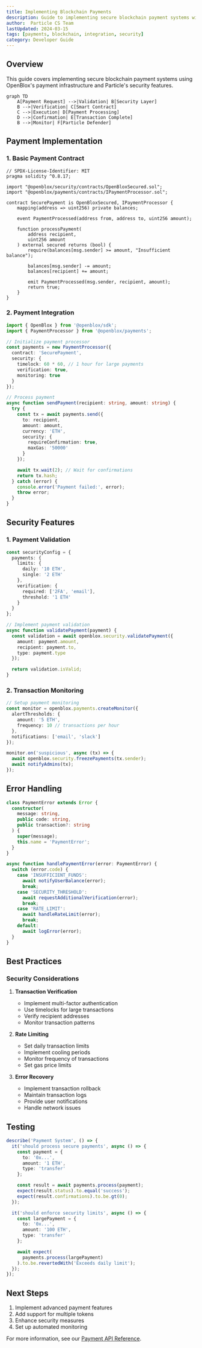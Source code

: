 ```yaml
---
title: Implementing Blockchain Payments
description: Guide to implementing secure blockchain payment systems with OpenBlox
author:  Particle CS Team
lastUpdated: 2024-03-15
tags: [payments, blockchain, integration, security]
category: Developer Guide
---
```


## Overview

This guide covers implementing secure blockchain payment systems using OpenBlox's payment infrastructure and Particle's security features.

```mermaid
graph TD
    A[Payment Request] -->|Validation| B[Security Layer]
    B -->|Verification| C[Smart Contract]
    C -->|Execution| D[Payment Processing]
    D -->|Confirmation| E[Transaction Complete]
    B -->|Monitor| F[Particle Defender]
```

## Payment Implementation

### 1. Basic Payment Contract

```solidity
// SPDX-License-Identifier: MIT
pragma solidity ^0.8.17;

import "@openblox/security/contracts/OpenBloxSecured.sol";
import "@openblox/payments/contracts/IPaymentProcessor.sol";

contract SecurePayment is OpenBloxSecured, IPaymentProcessor {
    mapping(address => uint256) private balances;
    
    event PaymentProcessed(address from, address to, uint256 amount);
    
    function processPayment(
        address recipient,
        uint256 amount
    ) external secured returns (bool) {
        require(balances[msg.sender] >= amount, "Insufficient balance");
        
        balances[msg.sender] -= amount;
        balances[recipient] += amount;
        
        emit PaymentProcessed(msg.sender, recipient, amount);
        return true;
    }
}
```

### 2. Payment Integration

```typescript
import { OpenBlox } from '@openblox/sdk';
import { PaymentProcessor } from '@openblox/payments';

// Initialize payment processor
const payments = new PaymentProcessor({
  contract: 'SecurePayment',
  security: {
    timelock: 60 * 60, // 1 hour for large payments
    verification: true,
    monitoring: true
  }
});

// Process payment
async function sendPayment(recipient: string, amount: string) {
  try {
    const tx = await payments.send({
      to: recipient,
      amount: amount,
      currency: 'ETH',
      security: {
        requireConfirmation: true,
        maxGas: '50000'
      }
    });

    await tx.wait(2); // Wait for confirmations
    return tx.hash;
  } catch (error) {
    console.error('Payment failed:', error);
    throw error;
  }
}
```

## Security Features

### 1. Payment Validation

```typescript
const securityConfig = {
  payments: {
    limits: {
      daily: '10 ETH',
      single: '2 ETH'
    },
    verification: {
      required: ['2FA', 'email'],
      threshold: '1 ETH'
    }
  }
};

// Implement payment validation
async function validatePayment(payment) {
  const validation = await openblox.security.validatePayment({
    amount: payment.amount,
    recipient: payment.to,
    type: payment.type
  });

  return validation.isValid;
}
```

### 2. Transaction Monitoring

```typescript
// Setup payment monitoring
const monitor = openblox.payments.createMonitor({
  alertThresholds: {
    amount: '5 ETH',
    frequency: 10 // transactions per hour
  },
  notifications: ['email', 'slack']
});

monitor.on('suspicious', async (tx) => {
  await openblox.security.freezePayments(tx.sender);
  await notifyAdmins(tx);
});
```

## Error Handling

```typescript
class PaymentError extends Error {
  constructor(
    message: string,
    public code: string,
    public transaction?: string
  ) {
    super(message);
    this.name = 'PaymentError';
  }
}

async function handlePaymentError(error: PaymentError) {
  switch (error.code) {
    case 'INSUFFICIENT_FUNDS':
      await notifyUserBalance(error);
      break;
    case 'SECURITY_THRESHOLD':
      await requestAdditionalVerification(error);
      break;
    case 'RATE_LIMIT':
      await handleRateLimit(error);
      break;
    default:
      await logError(error);
  }
}
```

## Best Practices

### Security Considerations

1. **Transaction Verification**
   - Implement multi-factor authentication
   - Use timelocks for large transactions
   - Verify recipient addresses
   - Monitor transaction patterns

2. **Rate Limiting**
   - Set daily transaction limits
   - Implement cooling periods
   - Monitor frequency of transactions
   - Set gas price limits

3. **Error Recovery**
   - Implement transaction rollback
   - Maintain transaction logs
   - Provide user notifications
   - Handle network issues

## Testing

```typescript
describe('Payment System', () => {
  it('should process secure payments', async () => {
    const payment = {
      to: '0x...',
      amount: '1 ETH',
      type: 'transfer'
    };

    const result = await payments.process(payment);
    expect(result.status).to.equal('success');
    expect(result.confirmations).to.be.gt(0);
  });

  it('should enforce security limits', async () => {
    const largePayment = {
      to: '0x...',
      amount: '100 ETH',
      type: 'transfer'
    };

    await expect(
      payments.process(largePayment)
    ).to.be.revertedWith('Exceeds daily limit');
  });
});
```

## Next Steps

1. Implement advanced payment features
2. Add support for multiple tokens
3. Enhance security measures
4. Set up automated monitoring

For more information, see our [Payment API Reference](../api/payment-api.md). 